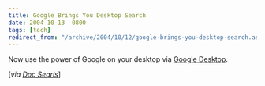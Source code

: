 ```yaml
---
title: Google Brings You Desktop Search
date: 2004-10-13 -0800
tags: [tech]
redirect_from: "/archive/2004/10/12/google-brings-you-desktop-search.aspx/"
---
```


Now use the power of Google on your desktop via [Google
Desktop](http://desktop.google.com/).

[*via [Doc Searls](http://doc.weblogs.com/2004/10/14#hopeSo)*]

